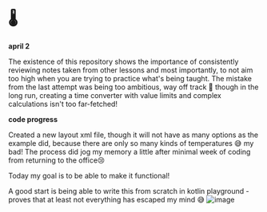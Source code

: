 # 🌡️

**april 2**

The existence of this repository shows the importance of consistently reviewing notes taken from other lessons 
and most importantly, to not aim too high when you are trying to practice what's being taught. 
The mistake from the last attempt was being too ambitious, way off track 
🤔 though in the long run, creating a time converter with value limits and complex calculations isn't too far-fetched!


**code progress**

Created a new layout xml file, though it will not have as many options as the example did, because there are only so many kinds of temperatures 😅 
my bad!
The process did jog my memory a little after minimal week of coding from returning to the office😢

Today my goal is to be able to make it functional!

A good start is being able to write this from scratch in kotlin playground - proves that at least not everything has escaped my mind 😅
![image](https://user-images.githubusercontent.com/64606027/161367879-eef5a413-49c9-43c4-9d68-79776952bedc.png)
